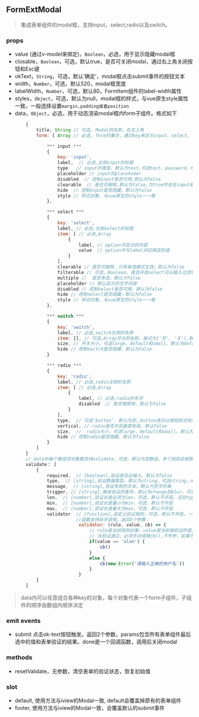 ## FormExtModal
> 集成表单组件的modal框，支持input，select,radio以及switch。
### props

* value (通过v-model来绑定)，`Boolean`，必选，用于显示隐藏modal框
* closable，`Boolean`，可选，默认true，是否可关闭modal，通过右上角关闭按钮和Esc键
* okText，`String`，可选，默认‘确定’，modal框点击submit事件的按钮文本
* width，`Number`，可选，默认520，modal框宽度
* labelWidth，`Number`，可选，默认80，FormItem组件的label-width属性
* styles，`Object`，可选，默认为null，modal框的样式，与vue原生style属性一致，一般选择设置`margin,padding或者position`  
* data，`Object`，必选，用于动态渲染modal框内form子组件。格式如下
    ```javascript
        {
            title, String // 可选, Modal的名称，在左上角
            form: [ Array // 必选, form的集合，通过key来区分input，select, radio和switch

                *** input ***
                {   
                    key: 'input',
                    label,  // 必选,左侧input的标题
                    type   // input的类型，默认为text,可选text、password、textarea、url、email、date
                    placeholder // input的placehoder
                    disabled  // 控制input是否可用,默认为false
                    clearable  // 是否可删除,默认为false,为true时会在input框内显示一个可以删除的icon
                    hide  // 控制input是否隐藏，默认为false
                    style // 样式对象，与vue原生的style一一致
                },

                *** select ***
                {
                    key: 'select',
                    label, // 必选,左侧select的标题
                    item: [ // 必选,Array
                        {
                            label, // option中显示的内容
                            value  // option中与label对应绑定的值
                        }
                    ],
                    clearable // 是否可删除，只有单选模式生效，默认为false
                    filterable // 可选，Boolean，是否开启select可以输入过滤功能，只对select生效，默认为false
                    multiple //  是否多选，默认为false
                    placeholder // 默认显示的文字内容
                    disabled // 控制select是否可用，默认为false
                    hide // 控制select是否隐藏，默认为false
                    style // 样式对象，与vue原生的style一一致
                },

                *** switch ***
                {
                    key: 'switch',
                    label, // 必选,switch左侧的名称
                    item: [], // 可选,Array开关的名称，格式为['开', '关'],默认为空字符串
                    size, // 开关大小，可选large，default和small。默认为default
                    hide // 控制switch是否隐藏，默认为false
                }

                *** radio ***
                {
                    key: 'radio',
                    label, // 必选,radio左侧的名称
                    item: [ // 必选,Array
                        {
                            label, // 必选,radio的名字
                            disabled  // 是否被禁用，默认为false
                        }
                    ],
                    type,  // 可选‘button’，默认为空，button表示以按钮样式布局
                    vertical, // radio是否开启垂直布局，默认false
                    size,  //  radio大小，可选large，default和small。默认为default
                    hide // 控制radio是否隐藏，默认为false
                }
            ]
        }
        // data中每个数组项对象都支持validate，可选，默认为空数组，多个规则会按照顺序依次表单验证，格式如下：
        validate： [
            { 
                required,  // [boolean],验证是否必输入，默认为false
                type,  // [string],验证数据类型，默认为string，可选string，number，method(函数)，boolean，integer(整形)，float(浮点型)，array，object，date(Date对象)，url(网址字符串)和email(邮箱字符串)
                message,  // [string],验证失败的文本，默认为空字符串
                trigger, // [string],触发验证的条件，默认为change加blur，可选blur和change事件
                len,  // [number],验证长度必须为len，可选，默认不开启，无论type是什么类型，都默认调用length属性
                min,  // [number],验证长度最小为min，可选，默认不开启
                max,  // [number],验证长度最大为max，可选，默认不开启
                validator  // [function],自定义验证规则，可选，默认不开启，一旦开启，除了message和trigger，其余都失效。message和trigger会覆盖自定义函数配置
                           //函数支持异步调用。返回3个参数：
                            validator: (rule, value, cb) => {
                                // rule是当前规则对象，value是当前被验证的值，cb是个回调函数
                                // 当验证通过，必须手动调用cb(),不传参，如果不通过，调用cb(Error),参数必须为一个Error对象
                                if(value == 'alan') {
                                    cb()
                                }
                                else {
                                    cb(new Error('请输入正确的用户名'))
                                }
                            }
            }
        ]
    ```
> data内可以任意组合各种key的对象，每个对象代表一个form子组件，子组件的顺序由数组内顺序决定

### emit events
* submit 点击ok-text按钮触发。返回2个参数，params包含所有表单组件最后选中的值和表单验证的结果。done是一个回调函数，调用后关闭modal

### methods
* resetValidate，无参数，清空表单的验证状态，恢复初始值

### slot
* default, 使用方法与iview的Modal一致, default会覆盖掉原有的表单组件
* footer, 使用方法与iview的Modal一致，会覆盖默认的submit事件